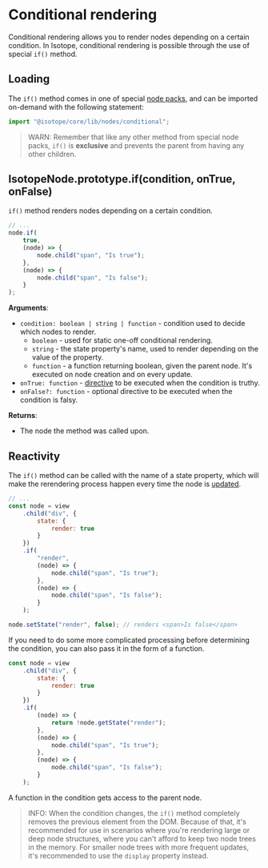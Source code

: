 # Conditional rendering

Conditional rendering allows you to render nodes depending on a certain condition. In Isotope, conditional rendering is possible through the use of special `if()` method.

## Loading

The `if()` method comes in one of special [node packs](./node-packs.md), and can be imported on-demand with the following statement:

```javascript
import "@isotope/core/lib/nodes/conditional";
```

> WARN: Remember that like any other method from special node packs, `if()` is **exclusive** and prevents the parent from having any other children.

## IsotopeNode.prototype.if(condition, onTrue, onFalse)

`if()` method renders nodes depending on a certain condition.

```javascript
// ...
node.if(
    true,
    (node) => {
        node.child("span", "Is true");
    },
    (node) => {
        node.child("span", "Is false");
    }
);
```

**Arguments**:

- `condition: boolean | string | function` - condition used to decide which nodes to render.
  - `boolean` - used for static one-off conditional rendering.
  - `string` - the state property's name, used to render depending on the value of the property.
  - `function` - a function returning boolean, given the parent node. It's executed on node creation and on every update.
- `onTrue: function` - [directive](./directives.md) to be executed when the condition is truthy.
- `onFalse?: function` - optional directive to be executed when the condition is falsy.

**Returns**:

- The node the method was called upon.

## Reactivity

The `if()` method can be called with the name of a state property, which will make the rerendering process happen every time the node is [updated](./reactivity.md).

```javascript
// ...
const node = view
    .child("div", {
        state: {
            render: true
        }
    })
    .if(
        "render",
        (node) => {
            node.child("span", "Is true");
        },
        (node) => {
            node.child("span", "Is false");
        }
    );

node.setState("render", false); // renders <span>Is false</span>
```

If you need to do some more complicated processing before determining the condition, you can also pass it in the form of a function.

```javascript
const node = view
    .child("div", {
        state: {
            render: true
        }
    })
    .if(
        (node) => {
            return !node.getState("render");
        },
        (node) => {
            node.child("span", "Is true");
        },
        (node) => {
            node.child("span", "Is false");
        }
    );
```

A function in the condition gets access to the parent node.

> INFO: When the condition changes, the `if()` method completely removes the previous element from the DOM. Because of that, it's recommended for use in scenarios where you're rendering large or deep node structures, where you can't afford to keep two node trees in the memory. For smaller node trees with more frequent updates, it's recommended to use the `display` property instead.
